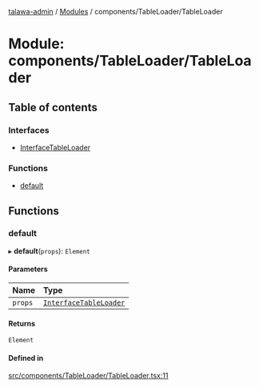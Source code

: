 [talawa-admin](../README.md) / [Modules](../modules.md) / components/TableLoader/TableLoader

# Module: components/TableLoader/TableLoader

## Table of contents

### Interfaces

- [InterfaceTableLoader](../interfaces/components_TableLoader_TableLoader.InterfaceTableLoader.md)

### Functions

- [default](components_TableLoader_TableLoader.md#default)

## Functions

### default

▸ **default**(`props`): `Element`

#### Parameters

| Name | Type |
| :------ | :------ |
| `props` | [`InterfaceTableLoader`](../interfaces/components_TableLoader_TableLoader.InterfaceTableLoader.md) |

#### Returns

`Element`

#### Defined in

[src/components/TableLoader/TableLoader.tsx:11](https://github.com/meetulr/talawa-admin/blob/40ecfbe/src/components/TableLoader/TableLoader.tsx#L11)
